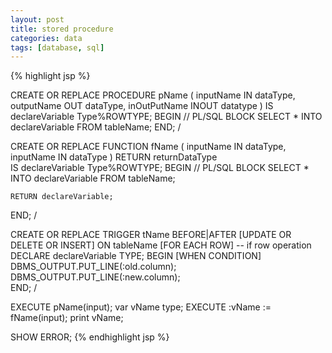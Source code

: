 ```yaml
---
layout: post
title: stored procedure
categories: data
tags: [database, sql]
---
```


{% highlight jsp %}

CREATE OR REPLACE PROCEDURE pName (
  inputName IN dataType,
  outputName OUT dataType,
  inOutPutName INOUT datatype
  )
IS
  declareVariable Type%ROWTYPE;
BEGIN
  // PL/SQL BLOCK
  SELECT *
  INTO declareVariable
  FROM tableName;
END;
/

CREATE OR REPLACE FUNCTION fName (
  inputName IN dataType,
  inputName IN dataType
  )
RETURN returnDataType  
IS
    declareVariable Type%ROWTYPE;
BEGIN
  // PL/SQL BLOCK
  SELECT *
  INTO declareVariable
  FROM tableName;

    RETURN declareVariable;
END;
/

CREATE OR REPLACE TRIGGER tName
BEFORE|AFTER
[UPDATE OR DELETE OR INSERT] ON tableName
[FOR EACH ROW] -- if row operation
DECLARE
   declareVariable TYPE;
BEGIN
[WHEN CONDITION]
  DBMS_OUTPUT.PUT_LINE(:old.column);
  DBMS_OUTPUT.PUT_LINE(:new.column);  
END;
/

EXECUTE pName(input);
var vName type;
EXECUTE :vName := fName(input);
print vName;

SHOW ERROR;
{% endhighlight jsp %}
